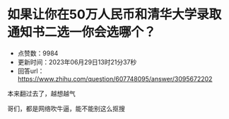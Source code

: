 # 如果让你在50万人民币和清华大学录取通知书二选一你会选哪个？
- 点赞数：9984
- 更新时间：2023年06月29日13时21分37秒
- 回答url：https://www.zhihu.com/question/607748095/answer/3095672202
<body>
 <p data-pid="ZvBGxTCx">本来翻过去了，越想越气</p>
 <p data-pid="FIGB5CJU">哥们，都是网络吹牛逼，能不能别这么抠搜</p>
</body>
